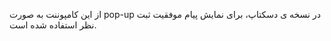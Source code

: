 <div class="dp-doc-container"">

<div class="dp-doc-tags">

<div class="desktop-version"></div>


</div>

<div class="dp-doc-body">

از این کامپوننت به صورت pop-up در نسخه ی دسکتاپ، برای نمایش پیام موفقیت ثبت نظر استفاده شده است.

</div>

</div> 



